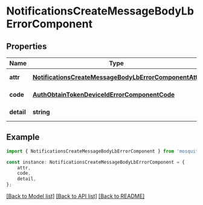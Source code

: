 # NotificationsCreateMessageBodyLbErrorComponent


## Properties

Name | Type | Description | Notes
------------ | ------------- | ------------- | -------------
**attr** | [**NotificationsCreateMessageBodyLbErrorComponentAttr**](NotificationsCreateMessageBodyLbErrorComponentAttr.md) |  | [default to undefined]
**code** | [**AuthObtainTokenDeviceIdErrorComponentCode**](AuthObtainTokenDeviceIdErrorComponentCode.md) |  | [default to undefined]
**detail** | **string** |  | [default to undefined]

## Example

```typescript
import { NotificationsCreateMessageBodyLbErrorComponent } from 'mosquito-alert';

const instance: NotificationsCreateMessageBodyLbErrorComponent = {
    attr,
    code,
    detail,
};
```

[[Back to Model list]](../README.md#documentation-for-models) [[Back to API list]](../README.md#documentation-for-api-endpoints) [[Back to README]](../README.md)
